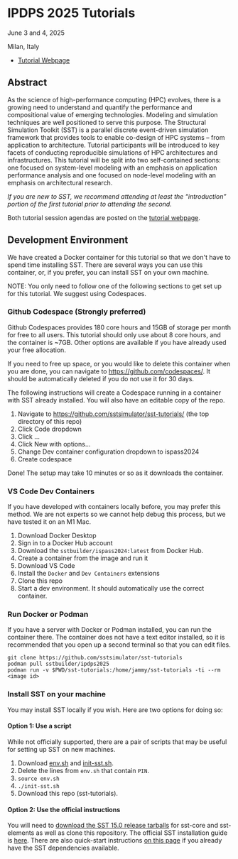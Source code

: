 # IPDPS 2025 Tutorials

June 3 and 4, 2025

Milan, Italy

* [Tutorial Webpage](https://sst-simulator.org/SSTPages/SSTTutorial_IPDPS2025/)

## Abstract

As the science of high-performance computing (HPC) evolves, there is a growing need to understand and quantify the performance and compositional value of emerging technologies. Modeling and simulation techniques are well positioned to serve this purpose. The Structural Simulation Toolkit (SST) is a parallel discrete event-driven simulation framework that provides tools to enable co-design of HPC systems – from application to architecture. Tutorial participants will be introduced to key facets of conducting reproducible simulations of HPC architectures and infrastructures. This tutorial will be split into two self-contained sections: one focused on system-level modeling with an emphasis on application performance analysis and one focused on node-level modeling with an emphasis on architectural research.

*If you are new to SST, we recommend attending at least the “introduction” portion of the first tutorial prior to attending the second.*

Both tutorial session agendas are posted on the [tutorial webpage](https://sst-simulator.org/SSTPages/SSTTutorial_IPDPS2025/).

## Development Environment

We have created a Docker container for this tutorial so that we don't have to spend time installing SST. There are several ways you can use this container, or, if you prefer, you can install SST on your own machine.

NOTE: You only need to follow one of the following sections to get set up for this tutorial. We suggest using Codespaces.

### Github Codespace (Strongly preferred)

Github Codespaces provides 180 core hours and 15GB of storage per month for free to all users. This tutorial should only use about 8 core hours, and the container is ~7GB. Other options are available if you have already used your free allocation.

If you need to free up space, or you would like to delete this container when you are done, you can navigate to https://github.com/codespaces/. It should be automatically deleted if you do not use it for 30 days.

The following instructions will create a Codespace running in a container with SST already installed. You will also have an editable copy of the repo.

1. Navigate to  https://github.com/sstsimulator/sst-tutorials/ (the top directory of this repo)
2. Click Code dropdown
3. Click ...
4. Click New with options...
5. Change Dev container configuration dropdown to ispass2024
6. Create codespace

Done! The setup may take 10 minutes or so as it downloads the container.

### VS Code Dev Containers

If you have developed with containers locally before, you may prefer this method. We are not experts so we cannot help debug this process, but we have tested it on an M1 Mac.

1. Download Docker Desktop
2. Sign in to a Docker Hub account
3. Download the `sstbuilder/ispass2024:latest` from Docker Hub.
4. Create a container from the image and run it
5. Download VS Code
6. Install the `Docker` and `Dev Containers` extensions
7. Clone this repo
8. Start a dev environment. It should automatically use the correct container.

### Run Docker or Podman

If you have a server with Docker or Podman installed, you can run the container there. The container does not have a text editor installed, so it is recommended that you open up a second terminal so that you can edit files.

```
git clone https://github.com/sstsimulator/sst-tutorials
podman pull sstbuilder/ipdps2025
podman run -v $PWD/sst-tutorials:/home/jammy/sst-tutorials -ti --rm <image id>
```

### Install SST on your machine
You may install SST locally if you wish. Here are two options for doing so:

#### Option 1: Use a script
While not officially supported, there are a pair of scripts that may be useful for setting up SST on new machines.

1. Download [env.sh](https://raw.githubusercontent.com/plavin/plavin.github.io/master/scripts/env.sh) and [init-sst.sh](https://raw.githubusercontent.com/plavin/plavin.github.io/master/scripts/init-sst.sh).
2. Delete the lines from `env.sh` that contain `PIN`.
3. `source env.sh`
4. `./init-sst.sh`
5. Download this repo (sst-tutorials).

#### Option 2: Use the official instructions
You will need to [download the SST 15.0 release tarballs](https://sst-simulator.org/SSTPages/SSTMainDownloads) for sst-core and sst-elements as well as clone this repository.
The official SST installation guide is [here](https://sst-simulator.org/SSTPages/SSTBuildAndInstall_15dot0dot0_SeriesDetailedBuildInstructions/).
There are also quick-start instructions [on this page](https://sst-simulator.org/sst-docs/docs/guides/start) if you already have the SST dependencies available. 
